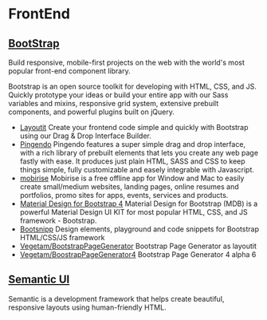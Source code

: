 # FrontEnd

## [BootStrap](http://getbootstrap.com/)

Build responsive, mobile-first projects on the web with the world's most popular front-end component library.

Bootstrap is an open source toolkit for developing with HTML, CSS, and JS. Quickly prototype your ideas or build your entire app with our Sass variables and mixins, responsive grid system, extensive prebuilt components, and powerful plugins built on jQuery.

* [Layoutit](http://www.layoutit.com/)  Create your frontend code simple and quickly with Bootstrap using our Drag & Drop Interface Builder.
* [Pingendo](https://pingendo.com/)  Pingendo features a super simple drag and drop interface, with a rich library of prebuilt elements that lets you create any web page fastly with ease.  It produces just  plain HTML, SASS and CSS to keep things simple, fully customizable and easely integrable with Javascript.
* [mobirise](https://mobirise.com/)  Mobirise is a free offline app for Window and Mac to easily create small/medium websites, landing pages, online resumes and portfolios, promo sites for apps, events, services and products.
* [Material Design for Bootstrap 4](https://mdbootstrap.com/)  Material Design for Bootstrap (MDB) is a powerful Material Design UI KIT for most popular HTML, CSS, and JS framework - Bootstrap.
* [Bootsnipp](https://bootsnipp.com/)  Design elements, playground and code snippets for Bootstrap HTML/CSS/JS framework
* [Vegetam/BootstrapPageGenerator](https://github.com/Vegetam/BootstrapPageGenerator)  Bootstrap Page Generator as layoutit
* [Vegetam/BoostrapPageGenerator4](https://github.com/Vegetam/BoostrapPageGenerator4)  Bootstrap Page Generator 4 alpha 6

## [Semantic UI](https://semantic-ui.com/)

Semantic is a development framework that helps create beautiful, responsive layouts using human-friendly HTML.
